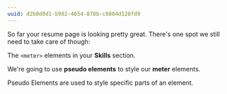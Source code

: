 ```yaml
---
uuid: d2b0d0d1-b982-4654-878b-c6804d128fd9
---
```


So far your resume page is looking pretty great. There's one spot we still need to take care of though:

The `<meter>` elements in your **Skills** section.

We're going to use **pseudo elements** to style our **meter** elements.

Pseudo Elements are used to style specific parts of an element.
